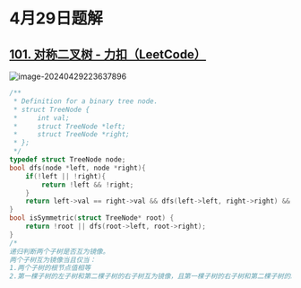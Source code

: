 # 4月29日题解

## [101. 对称二叉树 - 力扣（LeetCode）](https://leetcode.cn/problems/symmetric-tree/submissions/528228353/?utm_source=LCUS&utm_medium=ip_redirect&utm_campaign=transfer2china)

![image-20240429223637896](https://picture-cloud-store.oss-cn-beijing.aliyuncs.com/image-20240429223637896.png)

```c
/**
 * Definition for a binary tree node.
 * struct TreeNode {
 *     int val;
 *     struct TreeNode *left;
 *     struct TreeNode *right;
 * };
 */
typedef struct TreeNode node;
bool dfs(node *left, node *right){
    if(!left || !right){
        return !left && !right;
    }
    return left->val == right->val && dfs(left->left, right->right) && dfs(left->right, right->left);
}
bool isSymmetric(struct TreeNode* root) {
    return !root || dfs(root->left, root->right);
}
/*
递归判断两个子树是否互为镜像。
两个子树互为镜像当且仅当：
1.两个子树的根节点值相等
2.第一棵子树的左子树和第二棵子树的右子树互为镜像，且第一棵子树的右子树和第二棵子树的左子树互为镜像*/
```

